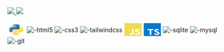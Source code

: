 <div>
  <a href="https://github.com/Gomes027">
    <img height="185em" src="https://github-readme-stats.vercel.app/api?username=Gomes027&show_icons=true&theme=tokyonight&include_all_commits=true&count_private=true"/>
    <img height="185em" src="https://github-readme-stats.vercel.app/api/top-langs/?username=Gomes027&layout=compact&langs_count=16&theme=tokyonight"/>
  </a>
</div>
<div style="display: inline-block"><br>
  <img align="center" alt="-python" height="30" width="40" src="https://raw.githubusercontent.com/devicons/devicon/master/icons/python/python-original.svg">
  <img align="center" alt="-html5" height="30" width="40" src="https://cdn.jsdelivr.net/gh/devicons/devicon/icons/html5/html5-original.svg" />
  <img align="center" alt="-css3" height="30" width="40" src="https://cdn.jsdelivr.net/gh/devicons/devicon/icons/css3/css3-original.svg" />
  <img align="center" alt="-tailwindcss" height="30" width="40" src="https://cdn.jsdelivr.net/gh/devicons/devicon/icons/tailwindcss/tailwindcss-plain.svg" />
  <img align="center" alt="-javascript" height="30" width="40" src="https://raw.githubusercontent.com/devicons/devicon/master/icons/javascript/javascript-plain.svg">
  <img align="center" alt="-typescript" height="30" width="40" src="https://raw.githubusercontent.com/devicons/devicon/master/icons/typescript/typescript-plain.svg">
  <img align="center" alt="-sqlite" height="30" width="40" src="https://cdn.jsdelivr.net/gh/devicons/devicon/icons/sqlite/sqlite-original.svg" />
  <img align="center" alt="-mysql" height="30" width="40" src="https://cdn.jsdelivr.net/gh/devicons/devicon/icons/mysql/mysql-original.svg">
  <img align="center" alt="-git" height="30" width="40" src="https://cdn.jsdelivr.net/gh/devicons/devicon/icons/git/git-original.svg">
</div>
